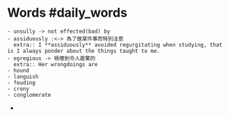 # Words #daily_words
	- unsully -> not effected(bad) by
	- assiduously :<-> 為了做某件事而特別注意
	  extra:: I **assiduously** avoided regurgitating when studying, that is I always ponder about the things taught to me.
	- egregious -> 極壞到令人震驚的
	  extra:: Her wrongdoings are
	- hound
	- languish
	- feuding
	- crony
	- conglomerate
-